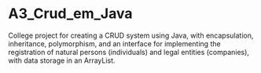 # A3_Crud_em_Java
 College project for creating a CRUD system using Java, with encapsulation, inheritance, polymorphism, and an interface for implementing the registration of natural persons (individuals) and legal entities (companies), with data storage in an ArrayList.
